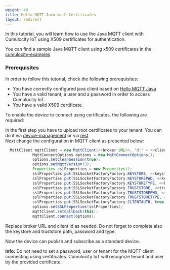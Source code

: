 ```yaml
---
weight: 40
title: Hello MQTT Java with Certificates
layout: redirect
---
```


In this tutorial, you will learn how to use the Java MQTT client with Cumulocity IoT using X509 certificates for authentication. 

You can find a sample Java MQTT client using x509 certificates in the [cumulocity-examples](https://bitbucket.org/m2m/cumulocity-examples/src/develop/mqtt-client)
### Prerequisites  

In order to follow this tutorial, check the following prerequisites:

* You have correctly configured java client based on [Hello MQTT Java](#hello-mqtt-java)
* You have a valid tenant, a user and a password in order to access Cumulocity IoT.
* You have a valid X509 certificate.

To enable the device to connect using certificates, the following are required:  

In the first step you have to upload root certificates to your tenant. You can do it via [device-management](#TODO) or via [rest](#TODO)  
Next change the configuration in MQTT client as presented below:

```java
  MqttClient mqttClient = new MqttClient(<<broker URL>>, "d:" + <<client Id>>, new MemoryPersistence());
            MqttConnectOptions options = new MqttConnectOptions();
            options.setCleanSession(true);
            options.setMqttVersion(3);
            Properties sslProperties = new Properties();
            sslProperties.put(SSLSocketFactoryFactory.KEYSTORE, <<keystore path>>);
            sslProperties.put(SSLSocketFactoryFactory.KEYSTOREPWD, <<keystore password>>);
            sslProperties.put(SSLSocketFactoryFactory.KEYSTORETYPE, <<keystore format>>);
            sslProperties.put(SSLSocketFactoryFactory.TRUSTSTORE, <<truststore path>>);
            sslProperties.put(SSLSocketFactoryFactory.TRUSTSTOREPWD, <<truststore password);
            sslProperties.put(SSLSocketFactoryFactory.TRUSTSTORETYPE, <<truststore format>>);
            sslProperties.put(SSLSocketFactoryFactory.CLIENTAUTH, true);
            options.setSSLProperties(sslProperties);
            mqttClient.setCallback(this);
            mqttClient.connect(options);
```
 Replace broker URL and client id as needed. Do not forget to complete also the keystore and truststore path, password and type.  
 
 Now the device can publish and subscribe as a standard device.
   
**Info:** Do not need to set a password, user or tenant for the MQTT client connecting using certificates. Cumulocity IoT will recognize tenant and user by the provided certificate.